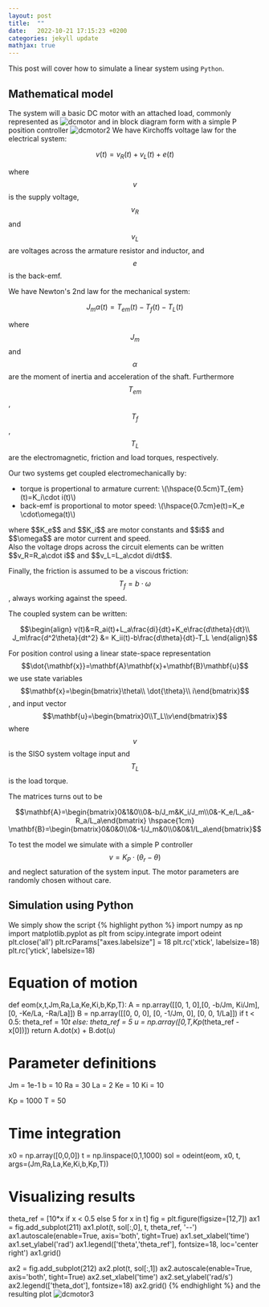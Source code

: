 ```yaml
---
layout: post
title:  ""
date:   2022-10-21 17:15:23 +0200
categories: jekyll update
mathjax: true
---
```


This post will cover how to simulate a linear system using `Python`.

## Mathematical model
The system will a basic DC motor with an attached load, commonly represented as
![dcmotor]({{site.baseurl}}/images/dcmotor.jpg)
and in block diagram form with a simple P position controller
![dcmotor2]({{site.baseurl}}/images/dcmotor2.jpg)
We have Kirchoffs voltage law for the electrical system: 

$$ v(t)=v_R(t)+v_L(t)+e(t)$$

where $$v$$ is the supply voltage, $$v_R$$ and $$v_L$$ are voltages across the armature resistor and inductor, and $$e$$ is the back-emf.

We have Newton's 2nd law for the mechanical system:

$$ J_m\alpha(t)=T_{em}(t)-T_{f}(t)-T_L(t) $$

where $$J_m$$ and $$\alpha$$ are the moment of inertia and acceleration of the shaft. Furthermore $$T_{em}$$, $$T_f$$, $$T_L$$ are the electromagnetic, friction and load torques, respectively.

Our two systems get coupled electromechanically by: 
<ul>
<li>torque is propertional to armature current:  \(\hspace{0.5cm}T_{em}(t)=K_i\cdot i(t)\)</li>
<li>back-emf is proportional to motor speed:   \(\hspace{0.7cm}e(t)=K_e \cdot\omega(t)\)</li>
</ul>
where $$K_e$$ and $$K_i$$ are motor constants and $$i$$ and $$\omega$$ are motor current and speed. <br/>
Also the voltage drops across the circuit elements can be written $$v_R=R_a\cdot i$$ and $$v_L=L_a\cdot di/dt$$.

Finally, the friction is assumed to be a viscous friction: $$T_f=b\cdot\omega$$, always working against the speed.

The coupled system can be written:

$$\begin{align}
v(t)&=R_ai(t)+L_a\frac{di}{dt}+K_e\frac{d\theta}{dt}\\
J_m\frac{d^2\theta}{dt^2} &= K_ii(t)-b\frac{d\theta}{dt}-T_L
\end{align}$$

For position control using a linear state-space representation $$\dot{\mathbf{x}}=\mathbf{A}\mathbf{x}+\mathbf{B}\mathbf{u}$$ we use state variables $$\mathbf{x}=\begin{bmatrix}\theta\\ \dot{\theta}\\ i\end{bmatrix}$$, 
and input vector $$\mathbf{u}=\begin{bmatrix}0\\T_L\\v\end{bmatrix}$$ where $$v$$ is the SISO system voltage input and $$T_L$$ is the load torque.

The matrices turns out to be

$$\mathbf{A}=\begin{bmatrix}0&1&0\\0&-b/J_m&K_i/J_m\\0&-K_e/L_a&-R_a/L_a\end{bmatrix}
\hspace{1cm} \mathbf{B}=\begin{bmatrix}0&0&0\\0&-1/J_m&0\\0&0&1/L_a\end{bmatrix}$$

To test the model we simulate with a simple P controller $$v=K_P\cdot(\theta_r-\theta)$$ and neglect saturation of the system input.
The motor parameters are randomly chosen without care.

## Simulation using Python
We simply show the script 
{% highlight python %}
import numpy as np
import matplotlib.pyplot as plt
from scipy.integrate import odeint 
plt.close('all')
plt.rcParams["axes.labelsize"] = 18
plt.rc('xtick', labelsize=18)
plt.rc('ytick', labelsize=18)
# Equation of motion
def eom(x,t,Jm,Ra,La,Ke,Ki,b,Kp,T):
    A = np.array([[0, 1, 0],[0, -b/Jm, Ki/Jm], [0, -Ke/La, -Ra/La]])
    B = np.array([[0, 0, 0], [0, -1/Jm, 0], [0, 0, 1/La]])
    if t < 0.5:
        theta_ref = 10*t
    else:
        theta_ref = 5
    u = np.array([0,T,Kp*(theta_ref - x[0])])
    return A.dot(x) + B.dot(u)

# Parameter definitions
Jm = 1e-1
b = 10
Ra = 30
La = 2
Ke = 10
Ki = 10

Kp = 1000
T = 50

# Time integration
x0 = np.array([0,0,0])
t = np.linspace(0,1,1000)
sol = odeint(eom, x0, t, args=(Jm,Ra,La,Ke,Ki,b,Kp,T))

# Visualizing results
theta_ref = [10*x if x < 0.5 else 5 for x in t]
fig = plt.figure(figsize=[12,7])
ax1 = fig.add_subplot(211)
ax1.plot(t, sol[:,0], t, theta_ref, '--')
ax1.autoscale(enable=True, axis='both', tight=True)
ax1.set_xlabel('time')
ax1.set_ylabel('rad')
ax1.legend(['theta','theta_ref'], fontsize=18, loc='center right')
ax1.grid()

ax2 = fig.add_subplot(212)
ax2.plot(t, sol[:,1])
ax2.autoscale(enable=True, axis='both', tight=True)
ax2.set_xlabel('time')
ax2.set_ylabel('rad/s')
ax2.legend(['theta_dot'], fontsize=18)
ax2.grid()
{% endhighlight %}
and the resulting plot
![dcmotor3]({{site.baseurl}}/images/dcmotor3.jpg)